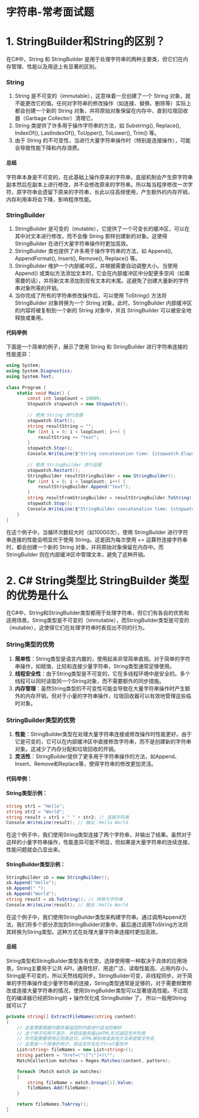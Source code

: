 # 字符串-常考面试题

# 1. StringBuilder和String的区别？

在C#中，String 和 StringBuilder 是用于处理字符串的两种主要类，但它们在内存管理、性能以及用途上有显著的区别。

### String

1. String 是不可变的（immutable），这意味着一旦创建了一个 String 对象，就不能更改它的值。任何对字符串的修改操作（如连接、替换、删除等）实际上都会创建一个新的 String 对象，并将原始对象保留在内存中，直到垃圾回收器（Garbage Collector）清理它。
2. String 类提供了许多用于操作字符串的方法，如 Substring(), Replace(), IndexOf(), LastIndexOf(), ToUpper(), ToLower(), Trim() 等。
3. 由于 String 的不可变性，当进行大量字符串操作时（特别是连接操作），可能会导致性能下降和内存浪费。

#### 总结

字符串本身是不可变的，在此基础上操作原来的字符串，底层机制会产生原字符串副本然后在副本上进行修改，并不会修改原来的字符串。所以每当程序修改一次字符，原字符串会遗留下原来的字符串，长此以往高频使用，产生额外的内存开销，内存利用率将会下降，影响程序性能。

### StringBuilder

1. StringBuilder 是可变的（mutable），它提供了一个可变长的缓冲区，可以在其中对文本进行修改，而不会像 String 那样创建新的对象。这使得 StringBuilder 在进行大量字符串操作时更加高效。
2. StringBuilder 类也提供了许多用于操作字符串的方法，如 Append(), AppendFormat(), Insert(), Remove(), Replace() 等。
3. StringBuilder 维护一个内部缓冲区，并根据需要自动调整大小。当使用 Append() 或类似方法添加文本时，它会在内部缓冲区中分配更多空间（如果需要的话），并将新文本添加到现有文本的末尾。这避免了创建大量新的字符串对象所需的开销。
4. 当你完成了所有的字符串修改操作后，可以使用 ToString() 方法将 StringBuilder 对象转换为一个 String 对象。此时，StringBuilder 内部缓冲区的内容将被复制到一个新的 String 对象中，并且 StringBuilder 可以被安全地释放或重用。

#### 代码举例

下面是一个简单的例子，展示了使用 String 和 StringBuilder 进行字符串连接的性能差异：

```csharp
using System;  
using System.Diagnostics;  
using System.Text;  
  
class Program {  
    static void Main() {  
        const int loopCount = 10000;  
        Stopwatch stopwatch = new Stopwatch();  
  
        // 使用 String 进行连接  
        stopwatch.Start();  
        string resultString = "";  
        for (int i = 0; i < loopCount; i++) {  
            resultString += "text";  
        }  
        stopwatch.Stop();  
        Console.WriteLine($"String concatenation time: {stopwatch.ElapsedMilliseconds} ms");  
  
        // 使用 StringBuilder 进行连接  
        stopwatch.Restart();  
        StringBuilder resultStringBuilder = new StringBuilder();  
        for (int i = 0; i < loopCount; i++) {  
            resultStringBuilder.Append("text");  
        }  
        string resultFromStringBuilder = resultStringBuilder.ToString();  
        stopwatch.Stop();  
        Console.WriteLine($"StringBuilder concatenation time: {stopwatch.ElapsedMilliseconds} ms");  
    }  
}
```

在这个例子中，当循环次数较大时（如10000次），使用 StringBuilder 进行字符串连接的性能会明显优于使用 String。这是因为每次使用 += 运算符连接字符串时，都会创建一个新的 String 对象，并将原始对象保留在内存中。而 StringBuilder 则在内部缓冲区中管理文本，避免了这种开销。

# 2. C# String类型比 StringBuilder 类型的优势是什么

在C#中，String和StringBuilder类型都用于处理字符串，但它们有各自的优势和适用场景。String类型是不可变的（immutable），而StringBuilder类型是可变的（mutable），这使得它们在处理字符串时表现出不同的行为。

### String类型的优势

1. **简单性**：String类型是语言内置的，使用起来非常简单直观。对于简单的字符串操作，如赋值、比较和连接少量字符串，String类型通常足够使用。
2. **线程安全性**：由于String类型是不可变的，它在多线程环境中是安全的。多个线程可以同时读取同一个String对象，而不需要额外的同步措施。
3. **内存管理**：虽然String类型的不可变性可能会导致在大量字符串操作时产生额外的内存开销，但对于小量的字符串操作，垃圾回收器可以有效地管理这些临时对象。

### StringBuilder类型的优势

1. **性能**：StringBuilder类型在处理大量字符串连接或修改操作时性能更好。由于它是可变的，它可以在内部缓冲区中直接修改字符串，而不是创建新的字符串对象。这减少了内存分配和垃圾回收的开销。
2. **灵活性**：StringBuilder提供了更多用于字符串操作的方法，如Append、Insert、Remove和Replace等，使得字符串的修改更加灵活。

#### 代码举例：

#### String类型示例：

```csharp
string str1 = "Hello";  
string str2 = "World";  
string result = str1 + " " + str2; // 连接字符串  
Console.WriteLine(result); // 输出：Hello World
```

在这个例子中，我们使用String类型连接了两个字符串，并输出了结果。虽然对于这样的小量字符串操作，性能差异可能不明显，但如果是大量字符串的连续连接，性能问题就会凸显出来。

#### StringBuilder类型示例：

```csharp
StringBuilder sb = new StringBuilder();  
sb.Append("Hello");  
sb.Append(" ");  
sb.Append("World");  
string result = sb.ToString(); // 转换为字符串  
Console.WriteLine(result); // 输出：Hello World
```

在这个例子中，我们使用StringBuilder类型来构建字符串。通过调用Append方法，我们将多个部分添加到StringBuilder对象中，最后通过调用ToString方法将其转换为String类型。这种方式在处理大量字符串连接时更加高效。

#### 总结

String类型和StringBuilder类型各有优势，选择使用哪一种取决于具体的应用场景。String主要用于公共 API，通用性好、用途广泛、读取性能高、占用内存小。String是不可变的，所以天然线程同步。StringBuilder可变，非线程同步。对于简单的字符串操作或少量字符串的连接，String类型通常是足够的，对于需要频繁修改或连接大量字符串的情况，使用StringBuilder类型可以显著提高性能。不过现在的编译器已经把String的 + 操作优化成 StringBuilder 了， 所以一般用String 就可以了

```csharp
private string[] ExtractFileNames(string content)
{
    // 这里需要根据你服务器返回的内容进行适当的解析
    // 这个例子仅用于演示，并假设服务器以HTML形式返回文件列表
    // 你可能需要使用正则表达式、HTML解析库或其他方法来提取文件名
    // 这里是一个简单的例子，假设文件名位于href属性中
    List<string> fileNames = new List<string>();
    string pattern = "href=\"([^\"]+)\"";
    MatchCollection matches = Regex.Matches(content, pattern);

    foreach (Match match in matches)
    {
        string fileName = match.Groups[1].Value;
        fileNames.Add(fileName);
    }

    return fileNames.ToArray();
}
```
